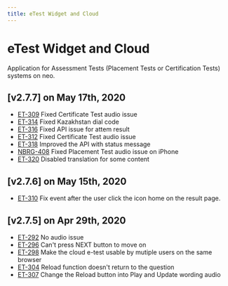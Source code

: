 ```yaml
---
title: eTest Widget and Cloud
---
```


# eTest Widget and Cloud
Application for Assessment Tests (Placement Tests or Certification Tests) systems on neo.

## [v2.7.7] on May 17th, 2020
- [ET-309](https://dyned.myjetbrains.com/youtrack/issue/ET-309) Fixed Certificate Test audio issue 
- [ET-314](https://dyned.myjetbrains.com/youtrack/issue/ET-314) Fixed Kazakhstan dial code
- [ET-316](https://dyned.myjetbrains.com/youtrack/issue/ET-316) Fixed API issue for attem result
- [ET-312](https://dyned.myjetbrains.com/youtrack/issue/ET-312) Fixed Certificate Test audio issue
- [ET-318](https://dyned.myjetbrains.com/youtrack/issue/ET-318) Improved the API with status message 
- [NBRG-408](https://dyned.myjetbrains.com/youtrack/issue/NBRG-408) Fixed Placement Test audio issue on iPhone
- [ET-320](https://dyned.myjetbrains.com/youtrack/issue/ET-320) Disabled translation for some content

## [v2.7.6] on May 15th, 2020
- [ET-310](https://dyned.myjetbrains.com/youtrack/issue/ET-310) Fix event after the user click the icon home on the result page.

## [v2.7.5] on Apr 29th, 2020
- [ET-292](https://dyned.myjetbrains.com/youtrack/issue/ET-292) No audio issue
- [ET-296](https://dyned.myjetbrains.com/youtrack/issue/ET-296) Can't press NEXT button to move on
- [ET-298](https://dyned.myjetbrains.com/youtrack/issue/ET-298) Make the cloud e-test usable by mutiple users on the same browser
- [ET-304](https://dyned.myjetbrains.com/youtrack/issue/ET-304) Reload function doesn't return to the question
- [ET-307](https://dyned.myjetbrains.com/youtrack/issue/ET-407) Change the Reload button into Play and Update wording audio